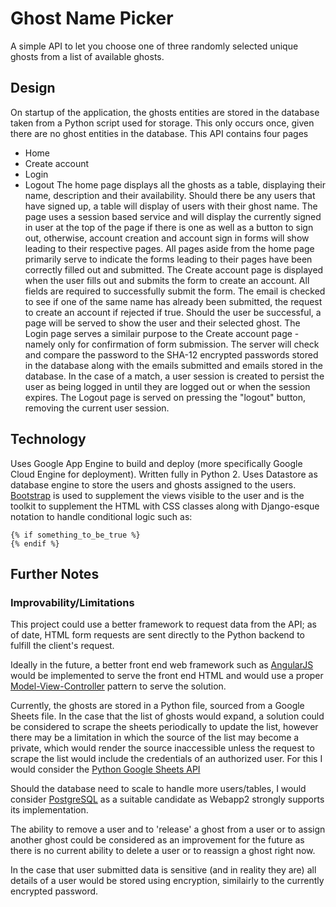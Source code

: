 # Ghost Name Picker

A simple API to let you choose one of three randomly selected unique ghosts from a list of available ghosts.

## Design
On startup of the application, the ghosts entities are stored in the database taken from a Python script used for storage. This only occurs once, given there are no ghost entities in the database.
This API contains four pages
- Home
- Create account
- Login
- Logout
The home page displays all the ghosts as a table, displaying their name, description and their availability. Should there be any users that have signed up, a table will display of users with their ghost name. The page uses a session based service and will display the currently signed in user at the top of the page if there is one as well as a button to sign out, otherwise, account creation and account sign in forms will show leading to their respective pages. All pages aside from the home page primarily serve to indicate the forms leading to their pages have been correctly filled out and submitted.
The Create account page is displayed when the user fills out and submits the form to create an account. All fields are required to successfully submit the form. The email is checked to see if one of the same name has already been submitted, the request to create an account if rejected if true. Should the user be successful, a page will be served to show the user and their selected ghost.
The Login page serves a similair purpose to the Create account page - namely only for confirmation of form submission. The server will check and compare the password to the SHA-12 encrypted passwords stored in the database along with the emails submitted and emails stored in the database. In the case of a match, a user session is created to persist the user as being logged in until they are logged out or when the session expires.
The Logout page is served on pressing the "logout" button, removing the current user session.
## Technology
Uses Google App Engine to build and deploy (more specifically Google Cloud Engine for deployment).
Written fully in Python 2.
Uses Datastore as database engine to store the users and ghosts assigned to the users.  
[Bootstrap](https://getbootstrap.com/) is used to supplement the views visible to the user and is the toolkit to supplement the HTML with CSS classes along with Django-esque notation to handle conditional logic such as:
```
{% if something_to_be_true %}
{% endif %}
```
## Further Notes
### Improvability/Limitations
This project could use a better framework to request data from the API; as of date, HTML form requests are sent directly to the Python backend to fulfill the client's request.

Ideally in the future, a better front end web framework such as [AngularJS](https://docs.angularjs.org/api) would be implemented to serve the front end HTML and would use a proper [Model-View-Controller](https://blog.codinghorror.com/understanding-model-view-controller/) pattern to serve the solution.

Currently, the ghosts are stored in a Python file, sourced from a Google Sheets file. In the case that the list of ghosts would expand, a solution could be considered to scrape the sheets periodically to update the list, however there may be a limitation in which the source of the list may become a private, which would render the source inaccessible unless the request to scrape the list would include the credentials of an authorized user. For this I would consider the [Python Google Sheets API](https://developers.google.com/sheets/api/quickstart/python)

Should the database need to scale to handle more users/tables, I would consider [PostgreSQL](https://www.postgresql.org/) as a suitable candidate as Webapp2 strongly supports its implementation.

The ability to remove a user and to 'release' a ghost from a user or to assign another ghost could be considered as an improvement for the future as there is no current ability to delete a user or to reassign a ghost right now.

In the case that user submitted data is sensitive (and in reality they are) all details of a user would be stored using encryption, similairly to the currently encrypted password.
